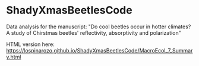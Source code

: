 # ShadyXmasBeetlesCode
 
Data analysis for the manuscript: "Do cool beetles occur in hotter climates? A study of Chirstmas beetles' reflectivity, absorptivity and polarization"

HTML version here: https://lospinarozo.github.io/ShadyXmasBeetlesCode/MacroEcol_7_Summary.html 
